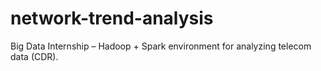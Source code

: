 # network-trend-analysis
Big Data Internship – Hadoop + Spark environment for analyzing telecom data (CDR).
